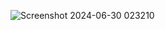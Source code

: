 ![Screenshot 2024-06-30 023210](https://github.com/anjiv155/Amazon-sales-dashboard/assets/174191213/d56e6ce1-d868-4ceb-bec0-b34c980c51aa)

